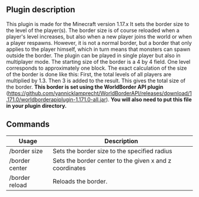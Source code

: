 ## Plugin description

This plugin is made for the Minecraft version 1.17.x
It sets the border size to the level of the player(s).
The border size is of course reloaded when a player's level increases, but also when a new player joins the world or when a player respawns.
However, it is not a normal border, but a border that only applies to the player himself, which in turn means that monsters can spawn outside the border.
The plugin can be played in single player but also in multiplayer mode. The starting size of the border is a 4 by 4 field. One level corresponds to approximately one block.
The exact calculation of the size of the border is done like this:
First, the total levels of all players are multiplied by 1.3. Then 3 is added to the result. This gives the total size of the border.
**This border is set using the WorldBorder API plugin** (https://github.com/yannicklamprecht/WorldBorderAPI/releases/download/1.171.0/worldborderapiplugin-1.171.0-all.jar). **You will also need to put this file in your plugin directory.**

## Commands
| Usage | Description |
| --------------- | --------------- |
| /border size <radius> | Sets the border size to the specified radius |
| /border center <x> <z> | Sets the border center to the given x and z coordinates |
| /border reload | Reloads the border. |

